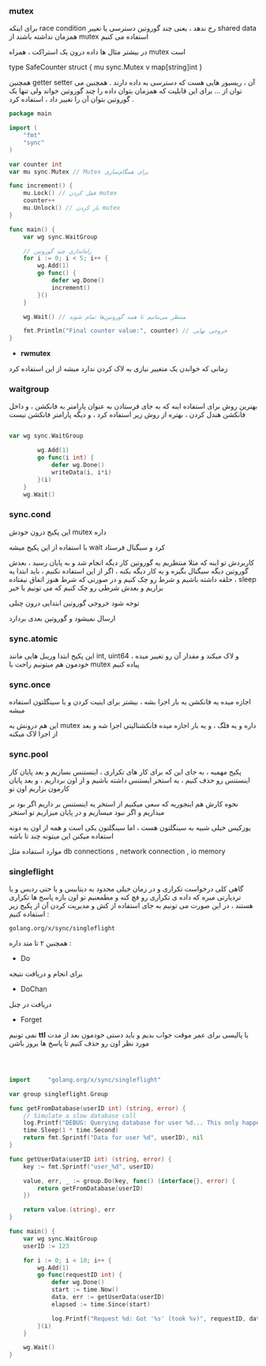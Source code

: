 

### **mutex**

برای اینکه race condition رخ ندهد ، یعنی چند گوروتین دسترسی یا تغییر shared data همزمان نداشته باشند از mutex استفاده می کنیم


در بیشتر مثال ها داده درون یک استراکت ، همراه mutex است 


type SafeCounter struct {
	mu sync.Mutex
	v  map[string]int
}

همچنین getter setter آن ، ریسیور هایی هست که دسترسی به داده دارند . همچنین می توان از ... برای این قابلیت که همزمان بتوان داده را چند گوروتین خواند ولی تنها یک گوروتین بتوان آن را تغییر داد ، استفاده کرد .

```go
package main

import (
	"fmt"
	"sync"
)

var counter int
var mu sync.Mutex // Mutex برای همگام‌سازی

func increment() {
	mu.Lock() // قفل کردن mutex
	counter++
	mu.Unlock() // باز کردن mutex
}

func main() {
	var wg sync.WaitGroup

	// راه‌اندازی چند گوروتین
	for i := 0; i < 5; i++ {
		wg.Add(1)
		go func() {
			defer wg.Done()
			increment()
		}()
	}

	wg.Wait() // منتظر می‌مانیم تا همه گوروتین‌ها تمام شوند

	fmt.Println("Final counter value:", counter) // خروجی نهایی
}
```
+ **rwmutex**

زمانی که خواندن یک متغییر نیازی به لاک کردن ندارد میشه از این استفاده کرد


### waitgroup

بهترین روش برای استفاده اینه که به جای فرستادن به عنوان پارامتر به فانکشن ، و داخل فانکشن هندل کردن ، بهتره از روش زیر استفاده کرد ، و دیگه پارامتر فانکشن نیست

```go

var wg sync.WaitGroup

        wg.Add(1)
        go func(i int) {
            defer wg.Done()
            writeData(i, i*i)
        }(i)
    }
    wg.Wait()

```



### sync.cond

این پکیج درون خودش mutex   داره 

با استفاده از این پکیج میشه wait  کرد و سیگنال فرستاد 

کاربردش تو اینه که مثلا منتظریم یه گوروتین کار دیگه انجام شد و به پایان رسید ، بعدش گوروتین دیگه سیگنال بگیره و یه کار دیگه بکنه ، اگر از این استفاده نکنیم ، باید ابتدا یه حلقه داشته باشیم و شرط رو چک کنیم و در صورتی که شرط هنوز اتفاق نیفتاده ، sleep  بزاریم و بعدش شرطی رو چک کنیم که می تونیم یا خیر 


توجه شود خروجی گوروتین ابتدایی درون چنلی 

ارسال نمیشود و گوروتین بعدی بردارد

### sync.atomic

این پکیج ابتدا وریبل هایی مانند int, uint64  و لاک میکند و مقدار آن رو تغییر میده  ، خودمون هم میتونیم راحت با mutex  پیاده کنیم


### sync.once

اجازه میده یه فانکشن یه بار اجرا بشه ، بیشتر برای اینیت کردن و یا سینگلتون استفاده میشه

این هم درونش یه mutex  داره و یه فلگ ، و یه بار اجازه میده فانکشنالیتی اجرا شه و بعد از اجرا لاک میکنه  


### sync.pool

پکیج مهمیه ، به جای این که برای کار های تکراری ، اینستنس بسازیم و بعد پایان کار اینستنس رو حذف کنیم ، یه استخر ایستنس داشته باشیم و از اون برداریم ، و بعد پایان کارمون بزاریم اون تو

نحوه کارش هم اینجوریه که سعی میکنیم از استخر یه اینستنس بر داریم اگر بود بر میداریم و اگر نبود میسازیم و در پایان میزاریم تو استخر

یوزکیس خیلی شبیه به سینگلتون هست ، اما سینگلتون یکی است و همه از اون یه دونه استفاده میکنن این میتونه چند تا باشه

موارد استفاده مثل db connections , network connection , io memory

### singleflight

گاهی کلی درخواست تکراری و در زمان خیلی محدود به دیتابیس و یا حتی ردیس و یا تردپارتی میره که داده ی تکراری رو فچ کنه و مطمعنیم تو اون بازه پاسخ ها تکراری هستند ، در این صورت می تونیم به جای استفاده از کش و مدیریت کردن آن از پکیج زیر استفاده کنیم :

`golang.org/x/sync/singleflight`

همچنین ۲ تا متد داره :

+ Do

برای انجام و دریافت نتیجه

+ DoChan

دریافت در چنل

+ Forget

نمی تونیم **ttl** یا پالیسی برای عمر موقت جواب بدیم و باید دستی خودمون بعد از مدت مورد نظر اون رو حذف کنیم تا  پاسخ ها بروز باشن


‍
```go

import     "golang.org/x/sync/singleflight"

var group singleflight.Group

func getFromDatabase(userID int) (string, error) {
    // Simulate a slow database call
    log.Printf("DEBUG: Querying database for user %d... This only happens once!", userID)
    time.Sleep(1 * time.Second)
    return fmt.Sprintf("Data for user %d", userID), nil
}

func getUserData(userID int) (string, error) {
    key := fmt.Sprintf("user_%d", userID)

    value, err, _ := group.Do(key, func() (interface{}, error) {
        return getFromDatabase(userID)
    })

    return value.(string), err
}

func main() {
    var wg sync.WaitGroup
    userID := 123

    for i := 0; i < 10; i++ {
        wg.Add(1)
        go func(requestID int) {
            defer wg.Done()
            start := time.Now()
            data, err := getUserData(userID)
            elapsed := time.Since(start)

            log.Printf("Request %d: Got '%s' (took %v)", requestID, data, elapsed)
        }(i)
    }

    wg.Wait()
}
```